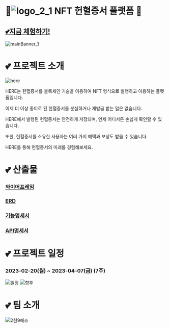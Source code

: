 # 💖![logo_2_1](/uploads/f52c7bbd07f0ab1b279dfcabd9d9d596/logo_2_1.png) NFT 헌혈증서 플랫폼 💖

## [💕지금 체험하기!](http:/j8b209.p.ssafy.io)

![mainBanner_1](/uploads/b356740572f527ad29cf1ad3e5a9b239/mainBanner_1.png)

# 💕 프로젝트 소개

![here](/uploads/2c6072fd803e4b4e83a26c0396a799bd/here.PNG)

HERE는 헌혈증서를 블록체인 기술을 이용하여 NFT 형식으로 발행하고 이용하는 플랫폼입니다.

이제 더 이상 종이로 된 헌혈증서를 분실하거나 재발급 받는 일은 없습니다.

HERE에서 발행된 헌혈증서는 안전하게 저장되며, 언제 어디서든 손쉽게 확인할 수 있습니다.

또한, 헌혈증서를 소유한 사용자는 여러 가지 혜택과 보상도 받을 수 있습니다.

HERE를 통해 헌혈증서의 미래를 경험해보세요.

# 💕 산출물

### [와이어프레임](https://www.figma.com/file/ImeIfuJblHr5vok1o0ARoh/HE%3ARE?node-id=6%3A4)

### [ERD](https://amber-romano-e29.notion.site/ERD-f40171a08ef54f808608c2e5aa787c4e)

### [기능명세서](https://amber-romano-e29.notion.site/12e506a0e299451190fc32483141f194)

### [API명세서](https://amber-romano-e29.notion.site/API-Docs-287c2bb2a1e04a08bd68386ac4047181)

# 💕 **프로젝트 일정**

### **2023-02-20(월) ~ 2023-04-07(금) (7주)**

![일정](/uploads/bd6335bcd6588657f80c523d345e8106/일정.png)
![향후](/uploads/5af39b72c07d840e2fdcb22989fa682c/향후.png)

# 💕 팀 소개

![2현9해조](/uploads/000d01c3c44a8cbb7a553b1227eee168/2현9해조.PNG)
